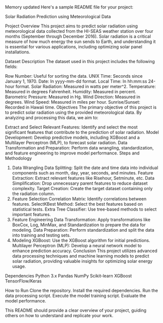 
Memory updated
Here's a sample README file for your project:

Solar Radiation Prediction using Meteorological Data


Project Overview
This project aims to predict solar radiation using meteorological data collected from the HI-SEAS weather station over four months (September through December 2016). Solar radiation is a critical measure of how much energy the sun sends to Earth, and understanding it is essential for various applications, including optimizing solar panel installations.

Dataset Description
The dataset used in this project includes the following fields:

Row Number: Useful for sorting the data.
UNIX Time: Seconds since January 1, 1970.
Date: In yyyy-mm-dd format.
Local Time: In hh:mm:ss 24-hour format.
Solar Radiation: Measured in watts per meter^2.
Temperature: Measured in degrees Fahrenheit.
Humidity: Measured in percent.
Barometric Pressure: Measured in Hg.
Wind Direction: Measured in degrees.
Wind Speed: Measured in miles per hour.
Sunrise/Sunset: Recorded in Hawaii time.
Objectives
The primary objective of this project is to predict solar radiation using the provided meteorological data. By analyzing and processing this data, we aim to:

Extract and Select Relevant Features: Identify and select the most significant features that contribute to the prediction of solar radiation.
Model Development: Develop predictive models, including XGBoost and a Multilayer Perceptron (MLP), to forecast solar radiation.
Data Transformation and Preparation: Perform data wrangling, standardization, and feature engineering to improve model performance.
Steps and Methodology
1. Data Wrangling
Data Splitting: Split the date and time data into individual components such as month, day, year, seconds, and minutes.
Feature Extraction: Extract relevant features like Risehour, Setminute, etc.
Data Simplification: Drop unnecessary parent features to reduce dataset complexity.
Target Creation: Create the target dataset containing only the radiation column.
2. Feature Selection
Correlation Matrix: Identify correlations between features.
SelectKBest Method: Select the best features based on statistical tests.
Extra Tree Classifier: Use tree-based methods to select important features.
3. Feature Engineering
Data Transformation: Apply transformations like BoxCox, Log, MinMax, and Standardization to prepare the data for modeling.
Data Preparation: Perform standardization and split the data into training and testing sets.
4. Modeling
XGBoost: Use the XGBoost algorithm for initial predictions.
Multilayer Perceptron (MLP): Develop a neural network model to enhance prediction accuracy.
Conclusion
This project utilizes advanced data processing techniques and machine learning models to predict solar radiation, providing valuable insights for optimizing solar energy usage.

Dependencies
Python 3.x
Pandas
NumPy
Scikit-learn
XGBoost
TensorFlow/Keras


How to Run
Clone the repository.
Install the required dependencies.
Run the data processing script.
Execute the model training script.
Evaluate the model performance.

This README should provide a clear overview of your project, guiding others on how to understand and replicate your work.
